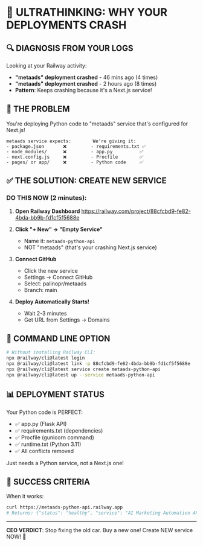# 🧠 ULTRATHINKING: WHY YOUR DEPLOYMENTS CRASH

## 🔍 DIAGNOSIS FROM YOUR LOGS

Looking at your Railway activity:
- **"metaads" deployment crashed** - 46 mins ago (4 times)
- **"metaads" deployment crashed** - 2 hours ago (8 times)
- **Pattern**: Keeps crashing because it's a Next.js service!

## 🎯 THE PROBLEM

You're deploying Python code to "metaads" service that's configured for Next.js!

```
metaads service expects:        We're giving it:
- package.json       ❌         - requirements.txt ✅
- node_modules/      ❌         - app.py          ✅
- next.config.js     ❌         - Procfile        ✅
- pages/ or app/     ❌         - Python code     ✅
```

## ✅ THE SOLUTION: CREATE NEW SERVICE

### DO THIS NOW (2 minutes):

1. **Open Railway Dashboard**
   https://railway.com/project/88cfcbd9-fe82-4bda-bb9b-fd1cf5f5688e

2. **Click "+ New" → "Empty Service"**
   - Name it: `metaads-python-api`
   - NOT "metaads" (that's your crashing Next.js service)

3. **Connect GitHub**
   - Click the new service
   - Settings → Connect GitHub
   - Select: palinopr/metaads
   - Branch: main

4. **Deploy Automatically Starts!**
   - Wait 2-3 minutes
   - Get URL from Settings → Domains

## 🚀 COMMAND LINE OPTION

```bash
# Without installing Railway CLI:
npx @railway/cli@latest login
npx @railway/cli@latest link -p 88cfcbd9-fe82-4bda-bb9b-fd1cf5f5688e
npx @railway/cli@latest service create metaads-python-api
npx @railway/cli@latest up --service metaads-python-api
```

## 📊 DEPLOYMENT STATUS

Your Python code is PERFECT:
- ✅ app.py (Flask API)
- ✅ requirements.txt (dependencies)
- ✅ Procfile (gunicorn command)
- ✅ runtime.txt (Python 3.11)
- ✅ All conflicts removed

Just needs a Python service, not a Next.js one!

## 🎯 SUCCESS CRITERIA

When it works:
```bash
curl https://metaads-python-api.railway.app
# Returns: {"status": "healthy", "service": "AI Marketing Automation API"}
```

---
**CEO VERDICT**: Stop fixing the old car. Buy a new one! Create NEW service NOW! 🚀